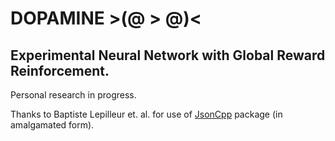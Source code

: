 # DOPAMINE          >(@ > @)<
## Experimental Neural Network with Global Reward Reinforcement.

Personal research in progress.

Thanks to Baptiste Lepilleur et. al. for use of [JsonCpp](https://github.com/open-source-parsers/jsoncpp) package (in amalgamated form). 

